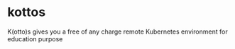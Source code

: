 # kottos
K(otto)s gives you a free of any charge remote Kubernetes environment for education purpose
